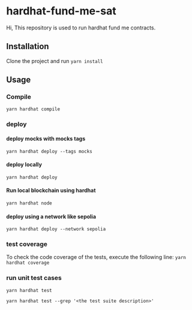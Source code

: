 # hardhat-fund-me-sat

Hi, This repository is used to run hardhat fund me contracts.

## Installation

Clone the project and run `yarn install`

## Usage

### Compile

`yarn hardhat compile`

### deploy

#### deploy mocks with mocks tags

`yarn hardhat deploy --tags mocks`

#### deploy locally

`yarn hardhat deploy`

#### Run local blockchain using hardhat

`yarn hardhat node`

#### deploy using a network like sepolia

`yarn hardhat deploy --network sepolia`

### test coverage

To check the code coverage of the tests, execute the following line:
`yarn hardhat coverage`

### run unit test cases

`yarn hardhat test`

`yarn hardhat test --grep '<the test suite description>'`

